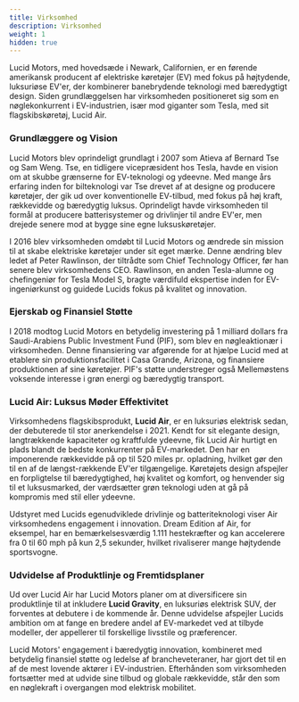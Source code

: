 ```yaml
---
title: Virksomhed
description: Virksomhed
weight: 1
hidden: true
---
```


Lucid Motors, med hovedsæde i Newark, Californien, er en førende amerikansk producent af elektriske køretøjer (EV) med fokus på højtydende, luksuriøse EV'er, der kombinerer banebrydende teknologi med bæredygtigt design. Siden grundlæggelsen har virksomheden positioneret sig som en nøglekonkurrent i EV-industrien, især mod giganter som Tesla, med sit flagskibskøretøj, Lucid Air.

### Grundlæggere og Vision

Lucid Motors blev oprindeligt grundlagt i 2007 som Atieva af Bernard Tse og Sam Weng. Tse, en tidligere vicepræsident hos Tesla, havde en vision om at skubbe grænserne for EV-teknologi og ydeevne. Med mange års erfaring inden for bilteknologi var Tse drevet af at designe og producere køretøjer, der gik ud over konventionelle EV-tilbud, med fokus på høj kraft, rækkevidde og bæredygtig luksus. Oprindeligt havde virksomheden til formål at producere batterisystemer og drivlinjer til andre EV'er, men drejede senere mod at bygge sine egne luksuskøretøjer.

I 2016 blev virksomheden omdøbt til Lucid Motors og ændrede sin mission til at skabe elektriske køretøjer under sit eget mærke. Denne ændring blev ledet af Peter Rawlinson, der tiltrådte som Chief Technology Officer, før han senere blev virksomhedens CEO. Rawlinson, en anden Tesla-alumne og chefingeniør for Tesla Model S, bragte værdifuld ekspertise inden for EV-ingeniørkunst og guidede Lucids fokus på kvalitet og innovation.

### Ejerskab og Finansiel Støtte

I 2018 modtog Lucid Motors en betydelig investering på 1 milliard dollars fra Saudi-Arabiens Public Investment Fund (PIF), som blev en nøgleaktionær i virksomheden. Denne finansiering var afgørende for at hjælpe Lucid med at etablere sin produktionsfacilitet i Casa Grande, Arizona, og finansiere produktionen af sine køretøjer. PIF's støtte understreger også Mellemøstens voksende interesse i grøn energi og bæredygtig transport.

### Lucid Air: Luksus Møder Effektivitet

Virksomhedens flagskibsprodukt, **Lucid Air**, er en luksuriøs elektrisk sedan, der debuterede til stor anerkendelse i 2021. Kendt for sit elegante design, langtrækkende kapaciteter og kraftfulde ydeevne, fik Lucid Air hurtigt en plads blandt de bedste konkurrenter på EV-markedet. Den har en imponerende rækkevidde på op til 520 miles pr. opladning, hvilket gør den til en af de længst-rækkende EV'er tilgængelige. Køretøjets design afspejler en forpligtelse til bæredygtighed, høj kvalitet og komfort, og henvender sig til et luksusmarked, der værdsætter grøn teknologi uden at gå på kompromis med stil eller ydeevne.

Udstyret med Lucids egenudviklede drivlinje og batteriteknologi viser Air virksomhedens engagement i innovation. Dream Edition af Air, for eksempel, har en bemærkelsesværdig 1.111 hestekræfter og kan accelerere fra 0 til 60 mph på kun 2,5 sekunder, hvilket rivaliserer mange højtydende sportsvogne.

### Udvidelse af Produktlinje og Fremtidsplaner

Ud over Lucid Air har Lucid Motors planer om at diversificere sin produktlinje til at inkludere **Lucid Gravity**, en luksuriøs elektrisk SUV, der forventes at debutere i de kommende år. Denne udvidelse afspejler Lucids ambition om at fange en bredere andel af EV-markedet ved at tilbyde modeller, der appellerer til forskellige livsstile og præferencer.

Lucid Motors' engagement i bæredygtig innovation, kombineret med betydelig finansiel støtte og ledelse af brancheveteraner, har gjort det til en af de mest lovende aktører i EV-industrien. Efterhånden som virksomheden fortsætter med at udvide sine tilbud og globale rækkevidde, står den som en nøglekraft i overgangen mod elektrisk mobilitet.